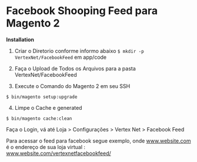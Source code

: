 # Facebook Shooping Feed para  Magento 2

__Installation__
 
  1. Criar o Diretorio conforme informo abaixo
    `$ mkdir -p VertexNet/FacebookFeed` em  app/code 

  2. Faça o Upload de Todos os Arquivos para a pasta VertexNet/FacebookFeed 
 

  3. Execute o Comando do Magento 2 em seu SSH

    $ bin/magento setup:upgrade

  4. Limpe o Cache e generated

    $ bin/magento cache:clean

Faça o Login, vá até Loja > Configurações > Vertex Net > Facebook Feed

Para acessar o feed para facebook segue exemplo, onde www.website.com é o endereço de sua loja virtual : www.website.com/vertexnetfacebookfeed/
    
